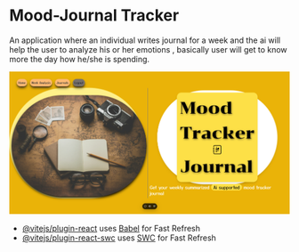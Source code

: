 # Mood-Journal Tracker
An application where an individual writes journal for a week and the ai will help the user to analyze his or her emotions , basically user will get to know more the day how he/she is spending.

![](image/mood-journalss.png)


- [@vitejs/plugin-react](https://github.com/vitejs/vite-plugin-react/blob/main/packages/plugin-react/README.md) uses [Babel](https://babeljs.io/) for Fast Refresh
- [@vitejs/plugin-react-swc](https://github.com/vitejs/vite-plugin-react-swc) uses [SWC](https://swc.rs/) for Fast Refresh

